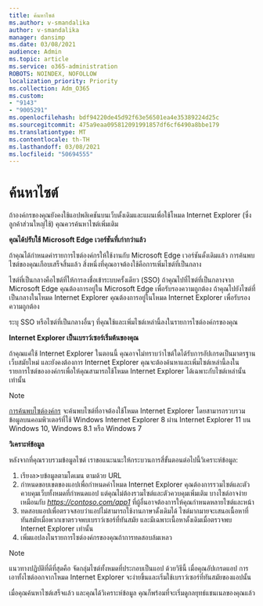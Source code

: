```yaml
---
title: ค้นหาไซต์
ms.author: v-smandalika
author: v-smandalika
manager: dansimp
ms.date: 03/08/2021
audience: Admin
ms.topic: article
ms.service: o365-administration
ROBOTS: NOINDEX, NOFOLLOW
localization_priority: Priority
ms.collection: Adm_O365
ms.custom:
- "9143"
- "9005291"
ms.openlocfilehash: bdf94220de45d92f63e56501ea4e35389224d25c
ms.sourcegitcommit: 475a9eaa095812091991857df6cf6490a8bbe179
ms.translationtype: MT
ms.contentlocale: th-TH
ms.lasthandoff: 03/08/2021
ms.locfileid: "50694555"
---
```

# <a name="do-site-discovery"></a>ค้นหาไซต์

ถ้าองค์กรของคุณยังคงใช้แอปพลิเคชันบนเว็บดั้งเดิมและแผนเพื่อใช้โหมด Internet Explorer (ซึ่งลูกค้าส่วนใหญ่ใช้) คุณควรค้นหาไซต์เพิ่มเติม

**คุณได้ปรับใช้ Microsoft Edge เวอร์ชันที่เก่ากว่าแล้ว**

ถ้าคุณได้กําหนดค่ารายการไซต์องค์กรให้ใช้งานกับ Microsoft Edge เวอร์ชันดั้งเดิมแล้ว การค้นพบไซต์ของคุณเกือบเสร็จสิ้นแล้ว สิ่งหนึ่งที่คุณอาจต้องใช้คือการเพิ่มไซต์ที่เป็นกลาง

ไซต์ที่เป็นกลางคือไซต์ที่ให้การลงชื่อเข้าระบบครั้งเดียว (SSO) ถ้าคุณไปที่ไซต์ที่เป็นกลางจาก Microsoft Edge คุณต้องการอยู่ใน Microsoft Edge เพื่อรับรองความถูกต้อง ถ้าคุณไปยังไซต์ที่เป็นกลางในโหมด Internet Explorer คุณต้องการอยู่ในโหมด Internet Explorer เพื่อรับรองความถูกต้อง

ระบุ SSO หรือไซต์ที่เป็นกลางอื่นๆ ที่คุณใช้และเพิ่มไซต์เหล่านี้ลงในรายการไซต์องค์กรของคุณ

**Internet Explorer เป็นเบราว์เซอร์เริ่มต้นของคุณ**

ถ้าคุณแค่ใช้ Internet Explorer ในตอนนี้ คุณอาจไม่ทราบว่าไซต์ใดได้รับการอัปเกรดเป็นมาตรฐานเว็บสมัยใหม่ และยังคงต้องการ Internet Explorer คุณจะต้องค้นหาและเพิ่มไซต์เหล่านี้ลงในรายการไซต์ขององค์กรเพื่อให้คุณสามารถใช้โหมด Internet Explorer ได้เฉพาะกับไซต์เหล่านั้นเท่านั้น

> [!NOTE]
> [การค้นพบไซต์องค์กร](https://docs.microsoft.com/internet-explorer/ie11-deploy-guide/collect-data-using-enterprise-site-discovery) จะค้นพบไซต์ที่อาจต้องใช้โหมด Internet Explorer โดยสามารถรวบรวมข้อมูลบนคอมพิวเตอร์ที่ใช้ Windows Internet Explorer 8 ผ่าน Internet Explorer 11 บน Windows 10, Windows 8.1 หรือ Windows 7

**วิเคราะห์ข้อมูล**

หลังจากที่คุณรวบรวมข้อมูลไซต์ เราขอแนะนนะให้กระบวนการสี่ขั้นตอนต่อไปนี้วิเคราะห์ข้อมูล:
1. เรียงล>บข้อมูลตามโดเมน ตามด้วย URL
2. กําหนดขอบเขตของแอปเพื่อกําหนดค่าโหมด Internet Explorer คุณต้องการรวมไซต์และตัวควบคุมเว็บทั้งหมดที่กําหนดแอป แต่คุณไม่ต้องรวมไซต์และตัวควบคุมเพิ่มเติม บางไซต์อาจง่ายเหมือนกับ *https://contoso.com/app1* ที่ผู้อื่นอาจต้องการให้คุณกําหนดหลายไซต์และหน้า
3. ทดสอบแอปเพื่อตรวจสอบว่าแอปไม่สามารถใช้งานภาษาดั้งเดิมได้ ไซต์มากมายจะเสนอเนื้อหาที่ทันสมัยเมื่อพวกเขาตรวจพบเบราว์เซอร์ที่ทันสมัย และมีเฉพาะเนื้อหาดั้งเดิมเมื่อตรวจพบ Internet Explorer เท่านั้น
4. เพิ่มแอปลงในรายการไซต์องค์กรของคุณถ้าการทดสอบล้มเหลว

> [!NOTE]
> แนวทางปฏิบัติที่ดีที่สุดคือ จัดกลุ่มไซต์ทั้งหมดที่ประกอบเป็นแอป ด้วยวิธีนี้ เมื่อคุณอัปเกรดแอป การเอาทั้งไซต์ออกจากโหมด Internet Explorer จะง่ายขึ้นและเริ่มใช้เบราว์เซอร์ที่ทันสมัยของแอปนั้น

เมื่อคุณค้นหาไซต์เสร็จแล้ว และคุณได้วิเคราะห์ข้อมูล คุณก็พร้อมที่จะเริ่มดูกลยุทธ์แชนเนลของคุณแล้ว

